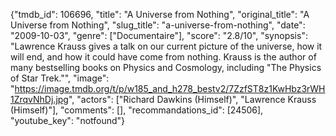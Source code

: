 {"tmdb_id": 106696, "title": "A Universe from Nothing", "original_title": "A Universe from Nothing", "slug_title": "a-universe-from-nothing", "date": "2009-10-03", "genre": ["Documentaire"], "score": "2.8/10", "synopsis": "Lawrence Krauss gives a talk on our current picture of the universe, how it will end, and how it could have come from nothing. Krauss is the author of many bestselling books on Physics and Cosmology, including \"The Physics of Star Trek.\"", "image": "https://image.tmdb.org/t/p/w185_and_h278_bestv2/7ZzfST8z1KwHbz3rWH1ZrqvNhDj.jpg", "actors": ["Richard Dawkins (Himself)", "Lawrence Krauss (Himself)"], "comments": [], "recommandations_id": [24506], "youtube_key": "notfound"}